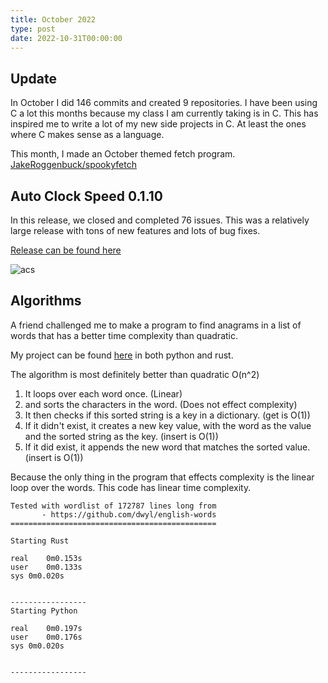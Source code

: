 ```yaml
---
title: October 2022
type: post
date: 2022-10-31T00:00:00
---
```


## Update
In October I did 146 commits and created 9 repositories. I have been using C a lot this months because my class I am currently taking is in C. This has inspired me to write a lot of my new side projects in C. At least the ones where C makes sense as a language.

This month, I made an October themed fetch program.
[JakeRoggenbuck/spookyfetch](https://github.com/JakeRoggenbuck/spookyfetch)

## Auto Clock Speed 0.1.10
In this release, we closed and completed 76 issues. This was a relatively large release with tons of new features and lots of bug fixes.

[Release can be found here](https://github.com/JakeRoggenbuck/auto-clock-speed/releases/tag/0.1.10)

![acs](https://user-images.githubusercontent.com/35516367/199084229-aee15ac5-bd86-41e9-b7fc-22517e21e6f0.png)

## Algorithms
A friend challenged me to make a program to find anagrams in a list of words that has a better time complexity than quadratic.

My project can be found [here](https://github.com/JakeRoggenbuck/anagram) in both python and rust.

The algorithm is most definitely better than quadratic O(n^2)
1. It loops over each word once. (Linear)
2. and sorts the characters in the word. (Does not effect complexity)
3. It then checks if this sorted string is a key in a dictionary. (get is O(1))
4. If it didn't exist, it creates a new key value, with the word as the value and the sorted string as the key. (insert is O(1))
5. If it did exist, it appends the new word that matches the sorted value. (insert is O(1))

Because the only thing in the program that effects complexity is the linear loop over the words. This code has linear time complexity.

```
Tested with wordlist of 172787 lines long from
       - https://github.com/dwyl/english-words
==============================================

Starting Rust

real	0m0.153s
user	0m0.133s
sys	0m0.020s


-----------------
Starting Python

real	0m0.197s
user	0m0.176s
sys	0m0.020s


-----------------
```
